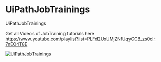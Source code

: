# UiPathJobTrainings
UiPathJobTrainings

Get all Videos of JobTraining tutorials here 
https://www.youtube.com/playlist?list=PLFd2UxUMjZNfUqyCCB_zs0cI-7nEO4T8E

[![UiPathJobTrainings](https://i.ytimg.com/vi/4bTTO_ie58o/hqdefault.jpg)](http://www.youtube.com/watch?v=4bTTO_ie58o)
